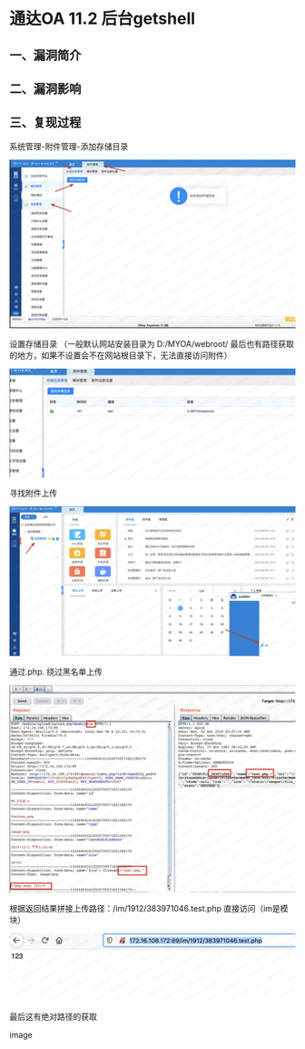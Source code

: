 通达OA 11.2 后台getshell
========================

一、漏洞简介
------------

二、漏洞影响
------------

三、复现过程
------------

系统管理-附件管理-添加存储目录

![](./.resource/通达oa11.2后台getshell/media/rId24.png)

设置存储目录 （一般默认网站安装目录为 D:/MYOA/webroot/
最后也有路径获取的地方，如果不设置会不在网站根目录下，无法直接访问附件）

![](./.resource/通达oa11.2后台getshell/media/rId25.png)

寻找附件上传

![](./.resource/通达oa11.2后台getshell/media/rId26.png)

通过.php. 绕过黑名单上传

![](./.resource/通达oa11.2后台getshell/media/rId27.png)

根据返回结果拼接上传路径：/im/1912/383971046.test.php
直接访问（im是模块）

![](./.resource/通达oa11.2后台getshell/media/rId28.png)

最后这有绝对路径的获取

image
